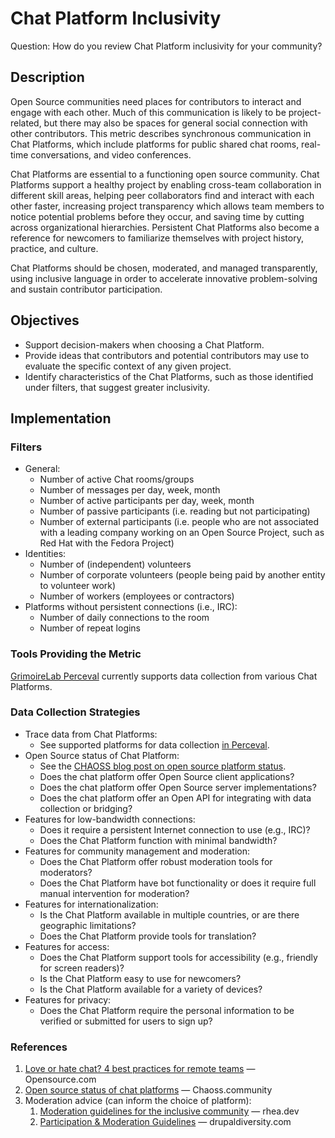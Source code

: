 # Chat Platform Inclusivity

Question: How do you review Chat Platform inclusivity for your community?


## Description

Open Source communities need places for contributors to interact and engage with each other. Much of this communication is likely to be project-related, but there may also be spaces for general social connection with other contributors. This metric describes synchronous communication in Chat Platforms, which include platforms for public shared chat rooms, real-time conversations, and video conferences.

Chat Platforms are essential to a functioning open source community. Chat Platforms support a healthy project by enabling cross-team collaboration in different skill areas, helping peer collaborators find and interact with each other faster, increasing project transparency which allows team members to notice potential problems before they occur, and saving time by cutting across organizational hierarchies. Persistent Chat Platforms also become a reference for newcomers to familiarize themselves with project history, practice, and culture.

Chat Platforms should be chosen, moderated, and managed transparently, using inclusive language in order to accelerate innovative problem-solving and sustain contributor participation.


## Objectives

* Support decision-makers when choosing a Chat Platform.
* Provide ideas that contributors and potential contributors may use to evaluate the specific context of any given project.
* Identify characteristics of the Chat Platforms, such as those identified under filters, that suggest greater inclusivity.


## Implementation


### Filters

* General:
    * Number of active Chat rooms/groups
    * Number of messages per day, week, month
    * Number of active participants per day, week, month
    * Number of passive participants (i.e. reading but not participating)
    * Number of external participants (i.e. people who are not associated with a leading company working on an Open Source Project, such as Red Hat with the Fedora Project)
* Identities:
    * Number of (independent) volunteers
    * Number of corporate volunteers (people being paid by another entity to volunteer work)
    * Number of workers (employees or contractors)
* Platforms without persistent connections (i.e., IRC):
    * Number of daily connections to the room
    * Number of repeat logins


### Tools Providing the Metric

[GrimoireLab Perceval](https://github.com/chaoss/grimoirelab-perceval#usage) currently supports data collection from various Chat Platforms.


### Data Collection Strategies

* Trace data from Chat Platforms:
    * See supported platforms for data collection [in Perceval](https://github.com/chaoss/grimoirelab-perceval#usage).
* Open Source status of Chat Platform:
    * See the [CHAOSS blog post on open source platform status](https://chaoss.community/blog-post/2020/12/15/di-metrics-definition/).
    * Does the chat platform offer Open Source client applications?
    * Does the chat platform offer Open Source server implementations?
    * Does the chat platform offer an Open API for integrating with data collection or bridging?
* Features for low-bandwidth connections:
    * Does it require a persistent Internet connection to use (e.g., IRC)?
    * Does the Chat Platform function with minimal bandwidth?
* Features for community management and moderation:
    * Does the Chat Platform offer robust moderation tools for moderators?
    * Does the Chat Platform have bot functionality or does it require full manual intervention for moderation?
* Features for internationalization:
    * Is the Chat Platform available in multiple countries, or are there geographic limitations?
    * Does the Chat Platform provide tools for translation?
* Features for access:
    * Does the Chat Platform support tools for accessibility (e.g., friendly for screen readers)?
    * Is the Chat Platform easy to use for newcomers?
    * Is the Chat Platform available for a variety of devices?
* Features for privacy:
    * Does the Chat Platform require the personal information to be verified or submitted for users to sign up?


### References

1. [Love or hate chat? 4 best practices for remote teams](https://opensource.com/article/20/4/chat-tools-best-practices) — Opensource.com
2. [Open source status of chat platforms](https://chaoss.community/blog-post/2020/12/15/di-metrics-definition/) — Chaoss.community
3. Moderation advice (can inform the choice of platform):
    1. [Moderation guidelines for the inclusive community](https://web.archive.org/web/20200522175549/https:///articles/2017-04/Moderation-guidelines) — rhea.dev
    2. [Participation & Moderation Guidelines](https://www.drupaldiversity.com/docs/participation-moderation-guidelines) — drupaldiversity.com

